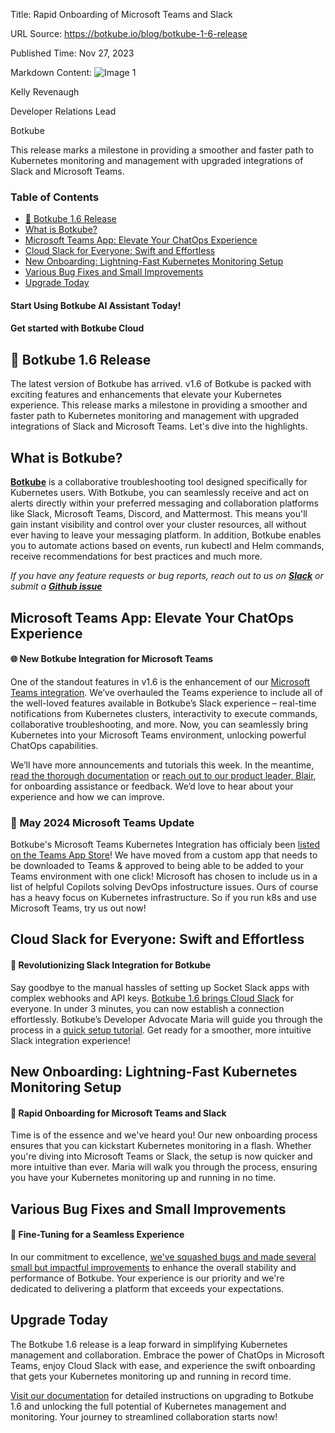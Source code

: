Title: Rapid Onboarding of Microsoft Teams and Slack

URL Source: https://botkube.io/blog/botkube-1-6-release

Published Time: Nov 27, 2023

Markdown Content:
![Image 1](https://assets-global.website-files.com/634fabb21508d6c9db9bc46f/636df3fb36b4e60920a3b1b2_hPLC9itV8zp-raGDFmvOZMfn2hV8RFcl237qzT8Wa1g.jpeg)

Kelly Revenaugh

Developer Relations Lead

Botkube

This release marks a milestone in providing a smoother and faster path to Kubernetes monitoring and management with upgraded integrations of Slack and Microsoft Teams.

### Table of Contents

*   [🚀 Botkube 1.6 Release](#-botkube-1-6-release)
*   [What is Botkube?](#what-is-botkube-)
*   [Microsoft Teams App: Elevate Your ChatOps Experience](#microsoft-teams-app-elevate-your-chatops-experience)
*   [Cloud Slack for Everyone: Swift and Effortless](#cloud-slack-for-everyone-swift-and-effortless)
*   [New Onboarding: Lightning-Fast Kubernetes Monitoring Setup](#new-onboarding-lightning-fast-kubernetes-monitoring-setup)
*   [Various Bug Fixes and Small Improvements](#various-bug-fixes-and-small-improvements)
*   [Upgrade Today](#upgrade-today)

#### Start Using Botkube AI Assistant Today!

#### Get started with Botkube Cloud

🚀 Botkube 1.6 Release
----------------------

The latest version of Botkube has arrived. v1.6 of Botkube is packed with exciting features and enhancements that elevate your Kubernetes experience. This release marks a milestone in providing a smoother and faster path to Kubernetes monitoring and management with upgraded integrations of Slack and Microsoft Teams. Let's dive into the highlights.

What is Botkube?
----------------

[**Botkube**](http://app.botkube.io/) is a collaborative troubleshooting tool designed specifically for Kubernetes users. With Botkube, you can seamlessly receive and act on alerts directly within your preferred messaging and collaboration platforms like Slack, Microsoft Teams, Discord, and Mattermost. This means you'll gain instant visibility and control over your cluster resources, all without ever having to leave your messaging platform. In addition, Botkube enables you to automate actions based on events, run kubectl and Helm commands, receive recommendations for best practices and much more.

_If you have any feature requests or bug reports, reach out to us on_ [**_Slack_**](http://join.botkube.io/) _or submit a_ [**_Github issue_**](https://github.com/kubeshop/botkube/issues)

Microsoft Teams App: Elevate Your ChatOps Experience
----------------------------------------------------

#### 🌐 New Botkube Integration for Microsoft Teams

One of the standout features in v1.6 is the enhancement of our [Microsoft Teams integration](https://docs.botkube.io/installation/teams/). We’ve overhauled the Teams experience to include all of the well-loved features available in Botkube’s Slack experience – real-time notifications from Kubernetes clusters, interactivity to execute commands, collaborative troubleshooting, and more. Now, you can seamlessly bring Kubernetes into your Microsoft Teams environment, unlocking powerful ChatOps capabilities.

We’ll have more announcements and tutorials this week. In the meantime, [read the thorough documentation](https://docs.botkube.io/installation/teams/) or [reach out to our product leader, Blair](mailto:blair@kubeshop.io), for onboarding assistance or feedback. We’d love to hear about your experience and how we can improve.

### 🎉 May 2024 Microsoft Teams Update

Botkube's Microsoft Teams Kubernetes Integration has officialy been [listed on the Teams App Store](https://botkube.io/blog/botkube-is-now-verified-in-microsoft-appsource)! We have moved from a custom app that needs to be downloaded to Teams & approved to being able to be added to your Teams environment with one click! Microsoft has chosen to include us in a list of helpful Copilots solving DevOps infostructure issues. Ours of course has a heavy focus on Kubernetes infrastructure. So if you run k8s and use Microsoft Teams, try us out now!

Cloud Slack for Everyone: Swift and Effortless
----------------------------------------------

#### 🚀 Revolutionizing Slack Integration for Botkube

Say goodbye to the manual hassles of setting up Socket Slack apps with complex webhooks and API keys. [Botkube 1.6 brings Cloud Slack](https://docs.botkube.io/installation/slack/cloud-slack) for everyone. In under 3 minutes, you can now establish a connection effortlessly. Botkube’s Developer Advocate Maria will guide you through the process in a [quick setup tutorial](https://botkube.io/blog/get-botkube-running-in-under-3-minutes-the-new-slack-app). Get ready for a smoother, more intuitive Slack integration experience!

New Onboarding: Lightning-Fast Kubernetes Monitoring Setup
----------------------------------------------------------

#### 🚀 Rapid Onboarding for Microsoft Teams and Slack

Time is of the essence and we've heard you! Our new onboarding process ensures that you can kickstart Kubernetes monitoring in a flash. Whether you're diving into Microsoft Teams or Slack, the setup is now quicker and more intuitive than ever. Maria will walk you through the process, ensuring you have your Kubernetes monitoring up and running in no time.

Various Bug Fixes and Small Improvements
----------------------------------------

#### 🔧 Fine-Tuning for a Seamless Experience

In our commitment to excellence, [we've squashed bugs and made several small but impactful improvements](https://github.com/kubeshop/botkube/releases/tag/v1.6.0) to enhance the overall stability and performance of Botkube. Your experience is our priority and we're dedicated to delivering a platform that exceeds your expectations.

Upgrade Today
-------------

The Botkube 1.6 release is a leap forward in simplifying Kubernetes management and collaboration. Embrace the power of ChatOps in Microsoft Teams, enjoy Cloud Slack with ease, and experience the swift onboarding that gets your Kubernetes monitoring up and running in record time.

[Visit our documentation](https://docs.botkube.io/) for detailed instructions on upgrading to Botkube 1.6 and unlocking the full potential of Kubernetes management and monitoring. Your journey to streamlined collaboration starts now!
